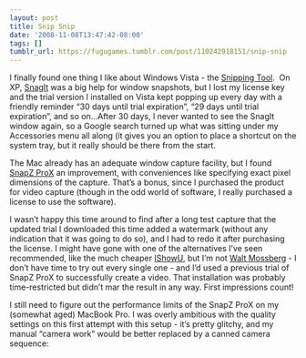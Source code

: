 ```yaml
---
layout: post
title: Snip Snip
date: '2008-11-08T13:47:42-08:00'
tags: []
tumblr_url: https://fugugames.tumblr.com/post/110242918151/snip-snip
---
```

I finally found one thing I like about Windows Vista - the [Snipping Tool](http://lifehacker.com/software/windows-vista/windows-vista-tip--take-screenshots-with-the-snipping-tool-228885.php).&nbsp; On XP, [SnagIt](http://www.techsmith.com/) was a big help for window snapshots, but I lost my license key and the trial version I installed on Vista kept popping up every day with a friendly reminder “30 days until trial expiration”, “29 days until trial expiration”, and so on…After 30 days, I never wanted to see the SnagIt window again, so a Google search turned up what was sitting under my Accessories menu all along (it gives you an option to place a shortcut on the system tray, but it really should be there from the start.

The Mac already has an adequate window capture facility, but I found [SnapZ ProX](http://www.ambrosiasw.com/utilities/snapzprox/) an improvement, with conveniences like specifying exact pixel dimensions of the capture. That’s a bonus, since I purchased the product for video capture (though in the odd world of software, I really purchased a license to use the software).

I wasn’t happy this time around to find after a long test capture that the updated trial I downloaded this time added a watermark (without any indication that it was going to do so), and I had to redo it after purchasing the license. I might have gone with one of the alternatives I’ve seen recommended, like the much cheaper [IShowU](http://store.shinywhitebox.com/home/home.html), but I’m not [Walt Mossberg](http://walt.allthingsd.com/) - I don’t have time to try out every single one - and I’d used a previous trial of SnapZ ProX to successfully create a video. That installation was probably time-restricted but didn’t mar the result in any way. First impressions count!

I still need to figure out the performance limits of the SnapZ ProX on my (somewhat aged) MacBook Pro. I was overly ambitious with the quality settings on this first attempt with this setup - it’s pretty glitchy, and my manual “camera work” would be better replaced by a canned camera sequence:

